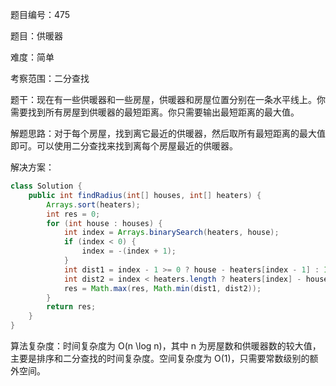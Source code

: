 题目编号：475

题目：供暖器

难度：简单

考察范围：二分查找

题干：现在有一些供暖器和一些房屋，供暖器和房屋位置分别在一条水平线上。你需要找到所有房屋到供暖器的最短距离。你只需要输出最短距离的最大值。

解题思路：对于每个房屋，找到离它最近的供暖器，然后取所有最短距离的最大值即可。可以使用二分查找来找到离每个房屋最近的供暖器。

解决方案：

```java
class Solution {
    public int findRadius(int[] houses, int[] heaters) {
        Arrays.sort(heaters);
        int res = 0;
        for (int house : houses) {
            int index = Arrays.binarySearch(heaters, house);
            if (index < 0) {
                index = -(index + 1);
            }
            int dist1 = index - 1 >= 0 ? house - heaters[index - 1] : Integer.MAX_VALUE;
            int dist2 = index < heaters.length ? heaters[index] - house : Integer.MAX_VALUE;
            res = Math.max(res, Math.min(dist1, dist2));
        }
        return res;
    }
}
```

算法复杂度：时间复杂度为 O(n \log n)，其中 n 为房屋数和供暖器数的较大值，主要是排序和二分查找的时间复杂度。空间复杂度为 O(1)，只需要常数级别的额外空间。
